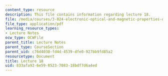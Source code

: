 ```yaml
---
content_type: resource
description: This file contains information regarding lecture 18.
file: /media/courses/3-024-electronic-optical-and-magnetic-properties-of-materials-spring-2013/833afa926e598523708318bdf7d6a4ed_MIT3_024S13_2012lec18.pdf
file_type: application/pdf
learning_resource_types:
- Lecture Notes
ocw_type: OCWFile
parent_title: Lecture Notes
parent_type: CourseSection
parent_uid: c76d4030-fd4d-4539-dfe0-927bb9fd85a2
resourcetype: Document
title: Lecture 18
uid: 833afa92-6e59-8523-7083-18bdf7d6a4ed
---
```

